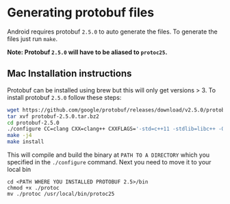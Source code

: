 # Generating protobuf files

Android requires protobuf `2.5.0` to auto generate the files.
To generate the files just run `make`.

**Note: Protobuf `2.5.0` will have to be aliased to `protoc25`.**

## Mac Installation instructions

Protobuf can be installed using brew but this will only get versions > 3.
To install protobuf `2.5.0` follow these steps:
```sh
wget https://github.com/google/protobuf/releases/download/v2.5.0/protobuf-2.5.0.tar.bz2
tar xvf protobuf-2.5.0.tar.bz2
cd protobuf-2.5.0
./configure CC=clang CXX=clang++ CXXFLAGS='-std=c++11 -stdlib=libc++ -O3 -g' LDFLAGS='-stdlib=libc++' LIBS="-lc++ -lc++abi" --disable-shared --prefix='<PATH TO A DIRECTORY>'
make -j4
make install
```

This will compile and build the binary at `PATH TO A DIRECTORY` which you specified in the `./configure` command.
Next you need to move it to your local bin
```
cd <PATH WHERE YOU INSTALLED PROTOBUF 2.5>/bin
chmod +x ./protoc
mv ./protoc /usr/local/bin/protoc25
```

